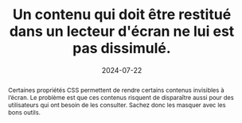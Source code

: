---
title: Un contenu qui doit être restitué dans un lecteur d'écran ne lui est pas dissimulé.
abstract: Certaines propriétés CSS permettent de rendre certains contenus invisibles à l’écran. Le problème est que ces contenus risquent de disparaître aussi pour des utilisateurs qui ont besoin de les consulter. Sachez donc les masquer avec les bons outils.
categories: ["Présentation"]
agrege: O4180-E060
opquast: '4 180'
indiceebook: '60'
description: "Règle n° 060"
before: "059"
weight: "060"
after: "061"
actif: '1'
layout: rules
date: 2024-07-22
tags: ["Accessibilité"]
objectif: ["Faciliter l’adaptation du rendu au media (mobile ou autre) ou aux besoins de les lectrices et lecteurs (agrandissement de la taille des caractères, modification des couleurs, de la police, de la graisse, de la justification, etc.).", "Améliorer l’accessibilité des contenus aux lectrices et lecteurs handicapées"]
Meo: ["Sauf si le contenu concerné est destiné à être rendu visible et perceptible sur action de les lectrices et lecteurs (onglets, menus déroulants, etc.)&nbsp;:
<ul>
<li>Ne pas utiliser les propriétés display et visibility pour masquer le contenu.</li>
<li>Ne pas utiliser l’attribut HTML hidden pour masquer le contenu.</li>
<li>Ne pas donner au contenu un attribut ARIA aria-hidden true.
</li></ul>
Utiliser: 
<ul><li>les propriétés CSS permettant de positionner le contenu en dehors de la zone d’affichage du navigateur (position, text- indent) ou de le rogner (clip) ;</li>
<li>les propriétés ARIA permettant d’associer un libellé à un contenu (aria-label, aria-labelledby, aria-describedby) ;</li>
<li>ou, dans le cas d’une étiquette de champ de formulaire, l’attribut title de celui-ci.</li></ul>"]
Controle: ["Dans le code généré et dans les feuilles de styles CSS des pages examinées&nbsp;: <ul><li>Détecter, à l’aide d’un inspecteur de code, des contenus qui seraient masqués à l’affichage (en dehors de ceux destinés à être rendus visibles sur action de les lectrices et lecteurs).</li><li>Vérifier qu’aucun de ces contenus n’utilise les techniques indiquées dans la mise en œuvre s’ils sont destinés à être restitués dans un lecteur d’écran.</li></ul>"]
epubcheck: 
ace: 
humancheck: true
ReadiumGoToolkit: 
Source: ["Opquast"]
Referentiel: ["WCAG 2.0 A"]
steps: ["Développement", "Fabrication"]
---